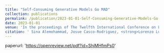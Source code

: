 ```yaml
---
title: "Self-Consuming Generative Models Go MAD"
collection: publications
permalink: /publication/2023-01-01-Self-Consuming-Generative-Models-Go-MAD
date: 2023-01-01
venue: 'In the proceedings of The Twelfth International Conference on Learning Representations'
citation: ' Sina Alemohammad, Josue Casco-Rodriguez, <strong>Lorenzo Luzi</strong>, Ahmed I. Humayun, Hossein Babaei, Daniel LeJeune, Ali Siahkoohi, and Richard Baraniuk. <a href="https://openreview.net/pdf?id=ShjMHfmPs0">Self-Consuming Generative Models Go MAD</a>. In the proceedings of The Twelfth International Conference on Learning Representations, 2023.'
---
```

paperurl: 'https://openreview.net/pdf?id=ShjMHfmPs0'